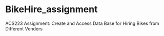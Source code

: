 # BikeHire_assignment
ACS223 Assignment: Create and Access Data Base for Hiring Bikes from Different Venders 
